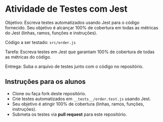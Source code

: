 # Atividade de Testes com Jest

Objetivo: Escreva testes automatizados usando Jest para o código fornecido. Seu objetivo é alcançar 100% de cobertura em todas as métricas do Jest (linhas, ramos, funções e instruções).

Código a ser testado: `src/order.js`

Tarefa: Escreva testes em Jest que garantam 100% de cobertura de todas as métricas do código.

Entrega: Suba o arquivo de testes junto com o código no repositório.

## Instruções para os alunos

- Clone ou faça fork deste repositório.  
- Crie testes automatizados em `__tests__/order.test.js` usando Jest.  
- Seu objetivo é atingir 100% de cobertura (linhas, ramos, funções, instruções).  
- Submeta os testes via **pull request** para este repositório.

